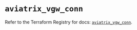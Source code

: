 # `aviatrix_vgw_conn`

Refer to the Terraform Registry for docs: [`aviatrix_vgw_conn`](https://registry.terraform.io/providers/aviatrixsystems/aviatrix/8.1.10/docs/resources/vgw_conn).
